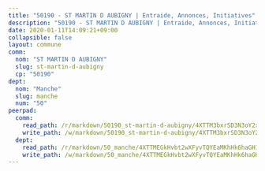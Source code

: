 ```yaml
---
title: "50190 - ST MARTIN D AUBIGNY | Entraide, Annonces, Initiatives"
description: "50190 - ST MARTIN D AUBIGNY | Entraide, Annonces, Initiatives"
date: 2020-01-11T14:09:21+09:00
collapsible: false
layout: commune
comm:
  nom: "ST MARTIN D AUBIGNY"
  slug: st-martin-d-aubigny
  cp: "50190"
dept:
  nom: "Manche"
  slug: manche
  num: "50"
peerpad:
  comm:
    read_path: /r/markdown/50190_st-martin-d-aubigny/4XTTM3bxrSD3N3oY2xLMhyKF6FagYQP1jisTPqAw4rbCi2rZq
    write_path: /w/markdown/50190_st-martin-d-aubigny/4XTTM3bxrSD3N3oY2xLMhyKF6FagYQP1jisTPqAw4rbCi2rZq-K3TgTvJcXXuq6RuJP2Y7bFGXE7hCwukPGxi9choa4rrMNAWm76UVx4FUFJj4AeZq6qxfbwAe427eKtrUsqEQr9rDSs5byYYi835dQt5LnpqeKSsaJHVtf7AMgdk6opoAjgnWPdWj
  dept:
    read_path: /r/markdown/50_manche/4XTTMEGkHvbt2wXFyvTQYEaMKhHk6haGH1SzsRNevKgBDTuXr
    write_path: /w/markdown/50_manche/4XTTMEGkHvbt2wXFyvTQYEaMKhHk6haGH1SzsRNevKgBDTuXr-K3TgUSx1rwmRRLqHcTLLdo4dVfTRKvf94KKagmUFPevWSp2f9nuc6fJF25TtLArzK8teuQ5TvuAMqW38N2MYgT18hBoXtjmKX9WuSn2vkujmSJPp3gF4gsuMmfEM8Th4Ap94heFE
---
```


